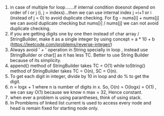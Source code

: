 1. in case of multiple for loop.......if internal condition doesnot depend on order of i or j (i, j = indexs)...then we can use internal index j =i+1 or i (instead of j = 0) to avoid duplicate checking. For Eg - nums[i] + nums[j] we can avoid duplicate checking but nums[i] / nums[j] we can not avoid duplicate checking.
2. if you are getting digits one by one then instead of char array / StringBuilder, make it as a single integer by using concept = a * 10 + b (https://leetcode.com/problems/reverse-integer/)
3. Always avoid ' + ' operation in String specially in loop , instead use StringBuilder or char[] as it has less TC. Better to use String Builder because of its simplicity.
4. append() method of StringBuilder takes TC = O(1) while toString() method of StringBuilder takes TC = O(n), SC = O(n).
5. To get each digit in integer, divide by 10 in loop and do % to get the digit.
6. n = logx  + 1 where n is number of digits in x. So, O(n) = O(logx) = O(1) , we can say O(1) because we know n max = 32, Hence constant.
7. when ever a problem is using parantheses, think of using stack.
8. In Promblems of linked list current is used to access every node and head is remain fixed for starting node only.